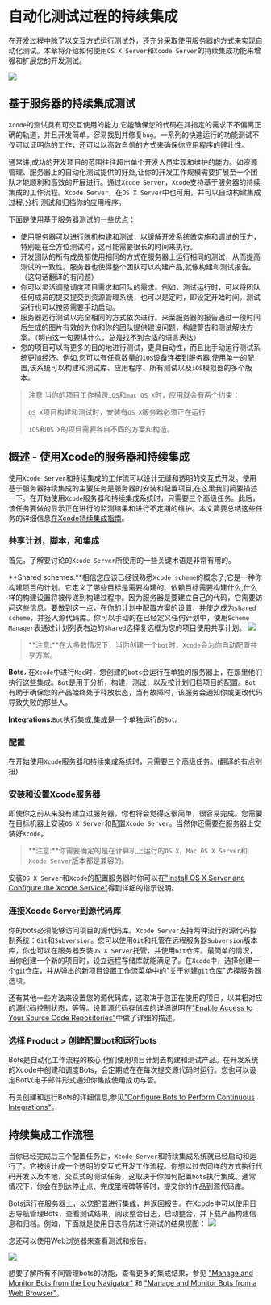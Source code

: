 # 自动化测试过程的持续集成 #

在开发过程中除了以交互方式运行测试外，还充分采取使用服务器的方式来实现自动化测试。本章将介绍如何使用`OS X Server`和`Xcode Server`的持续集成功能来增强和扩展您的开发测试。

![](https://developer.apple.com/library/mac/documentation/DeveloperTools/Conceptual/testing_with_xcode/art/bot_viewer-summary_2x.png)

## 基于服务器的持续集成测试 ##

`Xcode`的测试具有可交互使用的能力,它能确保您的代码在其指定的需求下不偏离正确的轨道，并且开发简单，容易找到并修复`bug`。一系列的快速运行的功能测试不仅可以证明你的工作，还可以以高效自信的方式来确保你应用程序的健壮性。

通常讲,成功的开发项目的范围往往超出单个开发人员实现和维护的能力。如资源管理、服务器上的自动化测试提供的好处,让你的开发工作规模需要扩展至一个团队才能顺利和高效的开展进行。通过`Xcode Server`，`Xcode`支持基于服务器的持续集成的工作流程。`Xcode Server`，在`OS X Server`中也可用，并可以自动构建集成过程,分析,测试和归档你的应用程序。

下面是使用基于服务器测试的一些优点：

- 使用服务器可以进行脱机构建和测试，以缓解开发系统做实施和调试的压力，特别是在全方位测试时，这可能需要很长的时间来执行。
- 开发团队的所有成员都使用相同的方式在服务器上运行相同的测试，从而提高测试的一致性。服务器也使得整个团队可以构建产品,就像构建和测试报告。（这句话翻译的有问题）
- 你可以灵活调整调度项目需求和团队的需求。例如，测试运行时，可以将团队任何成员的提交提交到资源管理系统，也可以是定时，即设定开始时间。测试运行也可以按照需要手动启动。
- 服务器运行测试以完全相同的方式依次进行。来至服务器的报告通过一段时间后生成的图片有效的为你和你的团队提供建设问题，构建警告和测试解决方案。（明白这一句要讲什么，总是找不到合适的语言表达）
- 您的项目可以有更多的目的地进行测试，更具自动性，而且比手动运行测试系统更加经济。例如,您可以有任意数量的`iOS`设备连接到服务器,使用单一的配置,该系统可以构建和测试库、应用程序、所有测试以及`iOS`模拟器的多个版本。

>注意
>当你的项目工作横跨`iOS`和`mac OS X`时，应用就会有两个约束：
>
>`OS X`项目构建和测试时，安装有`OS X`服务器必须正在运行
>
>`iOS`和`OS X`的项目需要各自不同的方案和构造。

## 概述 - 使用Xcode的服务器和持续集成 ##

使用`Xcode Server`和持续集成的工作流可以设计无缝和透明的交互式开发。使用基于服务器持续集成的主要任务是服务器的安装和配置项目,在这里我们简要描述一下。在开始使用`Xcode`服务器和持续集成系统时，只需要三个高级任务。此后，该任务要做的显示正在进行的监测结果和进行不定期的维护。本文简要总结这些任务的详细信息[在Xcode持续集成指南](https://developer.apple.com/library/mac/documentation/IDEs/Conceptual/xcode_guide-continuous_integration/000-About_Continuous_Integration/about_continuous_integration.html#//apple_ref/doc/uid/TP40013292)。

### 共享计划，脚本，和集成 ###

首先，了解要讨论的`Xcode Server`所使用的一些关键术语是非常有用的。

**Shared schemes.**相信您应该已经很熟悉`Xcode scheme`的概念了;它是一种你构建项目的计划。它定义了哪些目标是需要构建的、依赖目标需要构建什么,什么样的构建设置将被传递到构建过程中。因为服务器是要建立自己的代码，它需要访问这些信息。要做到这一点，在你的计划中配置方案的设置，并使之成为`shared scheme`，并签入源代码库。你可以手动的在已经定义任何计划中，使用`Scheme Manager`表通过计划列表右边的`Shared`选择复选框为您的项目使用共享计划。
![](https://developer.apple.com/library/mac/documentation/DeveloperTools/Conceptual/testing_with_xcode/art/twx-manage-schemes-sheet_2x.png)

>**注意:**在大多数情况下，当你创建一个`bot`时，`Xcode`会为你自动配置共享方案。

**Bots.** 在`Xcode`中进行`Mac`时，您创建的`bots`会运行在单独的服务器上，在那里他们执行这些集成。`Bot`是用于分析，构建，测试，以及按计划归档项目的配置。`Bot`有助于确保您的产品始终处于释放状态，当有故障时，该服务会通知你或更改代码导致失败的那些人。

**Integrations.**`Bot`执行集成,集成是一个单独运行的`Bot`。

### 配置 ###
在开始使用`Xcode`服务器和持续集成系统时，只需要三个高级任务。(翻译的有点别扭)

### 安装和设置Xcode服务器 ###

即使你之前从来没有建立过服务器，你也将会觉得这很简单，很容易完成。您需要在目标机器上安装`OS X Server`和配置`Xcode Server`。当然你还需要在服务器上安装好`Xcode`。

>**注意:**你需要确定的是在计算机上运行的`OS X`，`Mac OS X Server`和`Xcode Server`版本都是兼容的。

安装`OS X Server`和`Xcode`的配置服务器时你可以在["Install OS X Server and Configure the Xcode Service"](https://developer.apple.com/library/mac/documentation/IDEs/Conceptual/xcode_guide-continuous_integration/200-Adopting_a_Continuous_Integration_Workflow/adopt_continuous_integration.html#//apple_ref/doc/uid/TP40013292-CH3)得到详细的指示说明。

### 连接Xcode Server到源代码库 ###

你的bots必须能够访问项目的源代码库。`Xcode Server`支持两种流行的源代码控制系统：`Git`和`Subversion`。您可以使用`Git`和托管在远程服务器`Subversion`版本库，你也可以在服务器安装`OS X Server`托管，并使用`Git`仓库。最简单的情况，当你创建一个新的项目时，设立远程存储库就能满足了。在`Xcode`中，选择创建一个`gi`t仓库，并从弹出的新项目设置工作流菜单中的"关于创建`git`仓库"选择服务器选项。

还有其他一些方法来设置您的源代码库，这取决于您正在使用的项目，以其相对应的源代码控制状态，等等。设置源代码存储库的详细说明在["Enable Access to Your Source Code Repositories"](https://developer.apple.com/library/mac/documentation/IDEs/Conceptual/xcode_guide-continuous_integration/PublishYourCodetoaSourceRepository/PublishYourCodetoaSourceRepository.html#//apple_ref/doc/uid/TP40013292-CH8)中做了详细的描述。


### 选择 Product > 创建配置bot和运行bots ###

Bots是自动化工作流程的核心;他们使用项目计划去构建和测试产品。在开发系统的Xcode中创建和调度Bots，会定期或在在每次提交源代码时运行。您也可以设定Bot以电子邮件形式通知你集成使用成功与否。

有关创建和运行Bots的详细信息,参见["Configure Bots to Perform Continuous Integrations"](https://developer.apple.com/library/mac/documentation/IDEs/Conceptual/xcode_guide-continuous_integration/ConfigureBots/ConfigureBots.html#//apple_ref/doc/uid/TP40013292-CH9)。

## 持续集成工作流程 ##

当你已经完成后三个配置任务后，`Xcode Server`和持续集成系统就已经启动和运行了。它被设计成一个透明的交互式开发工作流程。你想以过去同样的方式执行代码开发以及本地，交互式的测试任务，这取决于你如何配置`bots`执行集成。通常情况下，你会在到达停止点、完成里程碑等等时，提交你的作品到源代码库。

Bots运行在服务器上，以您配置进行集成，并返回报告。在Xcode中可以使用日志导航管理Bots，查看测试结果，阅读整合日志，启动整合，并下载产品构建信息和归档。例如，下面就是使用日志导航进行测试的结果视图：
 ![](https://developer.apple.com/library/mac/documentation/DeveloperTools/Conceptual/testing_with_xcode/art/twx-integration_viewer-tests_2x.png)

您还可以使用Web浏览器来查看测试和报告。

![](https://developer.apple.com/library/mac/documentation/DeveloperTools/Conceptual/testing_with_xcode/art/twx-integration_page-tests_2x.png)

想要了解所有不同管理bots的功能，查看更多的集成结果，参见 ["Manage and Monitor Bots from the Log Navigator"](https://developer.apple.com/library/mac/documentation/IDEs/Conceptual/xcode_guide-continuous_integration/300-Working_with_Bots/view_integration_results.html#//apple_ref/doc/uid/TP40013292-CH4) 和 ["Manage and Monitor Bots from a Web Browser"](https://developer.apple.com/library/mac/documentation/IDEs/Conceptual/xcode_guide-continuous_integration/MonitorBotsandDownloadProductsfromaWebBrowser/MonitorBotsandDownloadProductsfromaWebBrowser.html#//apple_ref/doc/uid/TP40013292-CH10)。
